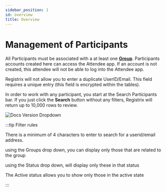 ```yaml
---
sidebar_position: 1
id: overview
title: Overview
---
```


# Management of Participants

All Participants must be associated with a at least one **[Group](/faqs/terminology/group)**. Participants accounts created here can access the Attendee app.  If an account is not created, this attendee will not be able to log into the Attendee app.

Registrix will not allow you to enter a duplicate UserID/Email.  This field requires a unique entry (this field is encrypted within the tables).

In order to work with any participant, you start at the Search Participants bar.  If you just click the **Search** button without any filters, Registrix will return up to 10,000 rows to review.

![Docs Version Dropdown](/img/participants/search-bar.jpg)

:::tip Filter rules

There is a minimum of 4 characters to enter to search for a userid/email address.

using the Groups drop down, you can display only those that are related to the group

using the Status drop down, will display only these in that status

The Active status allows you to show only those in the active state

:::